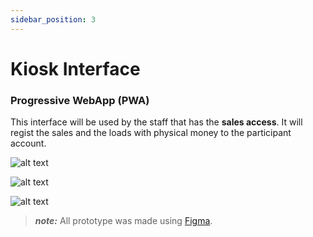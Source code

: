 ```yaml
---
sidebar_position: 3
---
```


# Kiosk Interface
### Progressive WebApp (PWA)

This interface will be used by the staff that has the **sales access**.
It will regist the sales and the loads with physical money to the participant account.

![alt text](@site/static/img/Prototype/KioskInterface/KioskInterface1.png)

![alt text](@site/static/img/Prototype/KioskInterface/KioskInterface2.png)

![alt text](@site/static/img/Prototype/KioskInterface/KioskInterface3.png)

>**_note:_**  All prototype was made using [Figma](https://www.figma.com). 